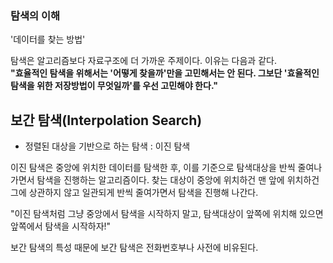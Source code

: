 ### 탐색의 이해

'데이터를 찾는 방법'

탐색은 알고리즘보다 자료구조에 더 가까운 주제이다. 이유는 다음과 같다. <br>
**"효율적인 탐색을 위해서는 '어떻게 찾을까'만을 고민해서는 안 된다. 그보단 '효율적인 탐색을 위한 저장방법이 무엇일까'를 우선 고민해야 한다."**


## 보간 탐색(Interpolation Search)

* 정렬된 대상을 기반으로 하는 탐색 : 이진 탐색

이진 탐색은 중앙에 위치한 데이터를 탐색한 후, 이를 기준으로 탐색대상을 반씩 줄여나가면서 탐색을 진행하는 알고리즘이다.
찾는 대상이 중앙에 위치하건 맨 앞에 위치하건 그에 상관하지 않고 일관되게 반씩 줄여가면서 탐색을 진행해 나간다.

"이진 탐색처럼 그냥 중앙에서 탐색을 시작하지 말고, 탐색대상이 앞쪽에 위치해 있으면 앞쪽에서 탐색을 시작하자!"

보간 탐색의 특성 때문에 보간 탐색은 전화번호부나 사전에 비유된다.
